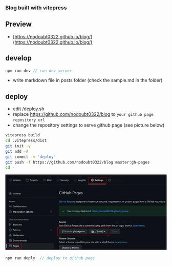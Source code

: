 ### Blog built with vitepress

## Preview

-   [https://nodoubt0322.github.io/blog/](https://nodoubt0322.github.io/blog/)

## develop

```js
npm run dev // run dev server
```

-   write markdown file in posts folder (check the sample.md in the folder)

## deploy

-   edit /deploy.sh
-   replace https://github.com/nodoubt0322/blog to `your github page repository url`
-   change the repository settings to serve github page (see picture below)

```sh
vitepress build
cd .vitepress/dist
git init -y
git add -A
git commit -m 'deploy'
git push -f https://github.com/nodoubt0322/blog master:gh-pages
cd -
```

![github page](./posts/images/github_page.png)

```js
npm run deply  // deploy to github page
```
